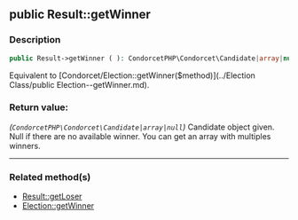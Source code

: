 ## public Result::getWinner

### Description    

```php
public Result->getWinner ( ): CondorcetPHP\Condorcet\Candidate|array|null
```

Equivalent to [Condorcet/Election::getWinner($method)](../Election Class/public Election--getWinner.md).
    

### Return value:   

*(```CondorcetPHP\Condorcet\Candidate|array|null```)* Candidate object given. Null if there are no available winner.
You can get an array with multiples winners.


---------------------------------------

### Related method(s)      

* [Result::getLoser](/Docs/MethodsReferences/Result%20Class/public%20Result--getLoser.md)    
* [Election::getWinner](/Docs/MethodsReferences/Election%20Class/public%20Election--getWinner.md)    
